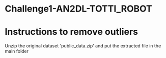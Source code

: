 # Challenge1-AN2DL-TOTTI_ROBOT
# Instructions to remove outliers
Unzip the original dataset 'public_data.zip' and put the extracted file in the main folder
